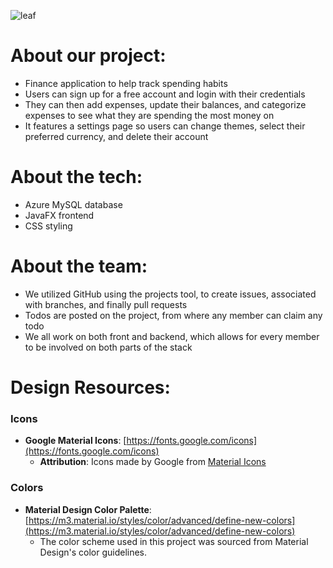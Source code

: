 ![leaf](https://github.com/user-attachments/assets/61df3963-d75f-496d-86b4-44b2ef97bfe7)

# About our project:
- Finance application to help track spending habits
- Users can sign up for a free account and login with their credentials
- They can then add expenses, update their balances, and categorize expenses to see what they are spending the most money on
- It features a settings page so users can change themes, select their preferred currency, and delete their account

# About the tech: 
- Azure MySQL database
- JavaFX frontend
- CSS styling

# About the team:
- We utilized GitHub using the projects tool, to create issues, associated with branches, and finally pull requests
- Todos are posted on the project, from where any member can claim any todo
- We all work on both front and backend, which allows for every member to be involved on both parts of the stack

# Design Resources:

### Icons
- **Google Material Icons**: [https://fonts.google.com/icons](https://fonts.google.com/icons)
  - **Attribution**: Icons made by Google from [Material Icons](https://fonts.google.com/icons)

### Colors
- **Material Design Color Palette**: [https://m3.material.io/styles/color/advanced/define-new-colors](https://m3.material.io/styles/color/advanced/define-new-colors)
  - The color scheme used in this project was sourced from Material Design's color guidelines.
